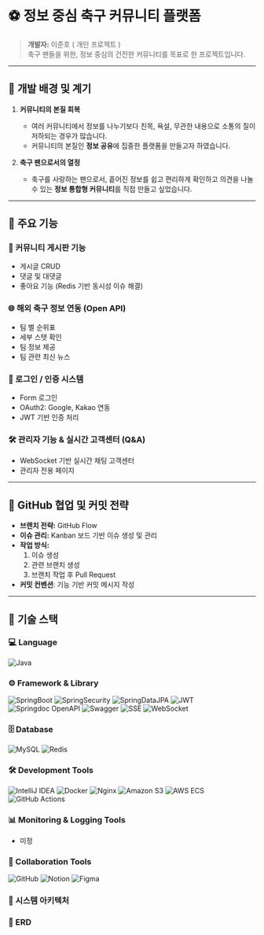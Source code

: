 # ⚽ 정보 중심 축구 커뮤니티 플랫폼

> **개발자:** 이준호 ( 개인 프로젝트 )  
> 축구 팬들을 위한, 정보 중심의 건전한 커뮤니티를 목표로 한 프로젝트입니다.

---

## 🧭 개발 배경 및 계기

1. **커뮤니티의 본질 회복**
    - 여러 커뮤니티에서 정보를 나누기보다 친목, 욕설, 무관한 내용으로 소통의 질이 저하되는 경우가 많습니다.
    - 커뮤니티의 본질인 **정보 공유**에 집중한 플랫폼을 만들고자 하였습니다.

2. **축구 팬으로서의 열정**
    - 축구를 사랑하는 팬으로서, 흩어진 정보를 쉽고 편리하게 확인하고 의견을 나눌 수 있는 **정보 통합형 커뮤니티**를 직접 만들고 싶었습니다.

---

## 🧩 주요 기능

### 📌 커뮤니티 게시판 기능
- 게시글 CRUD
- 댓글 및 대댓글
- 좋아요 기능 (Redis 기반 동시성 이슈 해결)

### 🌐 해외 축구 정보 연동 (Open API)
- 팀 별 순위표
- 세부 스탯 확인
- 팀 정보 제공
- 팀 관련 최신 뉴스

### 🔐 로그인 / 인증 시스템
- Form 로그인
- OAuth2: Google, Kakao 연동
- JWT 기반 인증 처리

### 🛠 관리자 기능 & 실시간 고객센터 (Q&A)
- WebSocket 기반 실시간 채팅 고객센터
- 관리자 전용 페이지

---

## 🌱 GitHub 협업 및 커밋 전략

- **브랜치 전략:** GitHub Flow
- **이슈 관리:** Kanban 보드 기반 이슈 생성 및 관리
- **작업 방식:**
    1. 이슈 생성
    2. 관련 브랜치 생성
    3. 브랜치 작업 후 Pull Request
- **커밋 컨벤션**: 기능 기반 커밋 메시지 작성

---

## 🧱 기술 스택

### 💻 Language
![Java](https://img.shields.io/badge/Java-007396?style=for-the-badge&logo=openjdk&logoColor=white)

### ⚙ Framework & Library
![SpringBoot](https://img.shields.io/badge/SpringBoot-6DB33F?style=for-the-badge&logo=springboot&logoColor=white)
![SpringSecurity](https://img.shields.io/badge/SpringSecurity-6DB33F?style=for-the-badge&logo=springsecurity&logoColor=white)
![SpringDataJPA](https://img.shields.io/badge/SpringDataJPA-6DB33F?style=for-the-badge&logo=hibernate&logoColor=white)
![JWT](https://img.shields.io/badge/JWT-000000?style=for-the-badge&logo=jsonwebtokens&logoColor=white)
![Springdoc OpenAPI](https://img.shields.io/badge/Springdoc%20OpenAPI-68B5F4?style=for-the-badge&logo=swagger&logoColor=white)
![Swagger](https://img.shields.io/badge/Swagger-85EA2D?style=for-the-badge&logo=swagger&logoColor=white)
![SSE](https://img.shields.io/badge/Server--Sent%20Events-lightgrey?style=for-the-badge)
![WebSocket](https://img.shields.io/badge/WebSocket-010101?style=for-the-badge&logo=websocket&logoColor=white)

### 🗄 Database
![MySQL](https://img.shields.io/badge/MySQL-4479A1?style=for-the-badge&logo=mysql&logoColor=white)
![Redis](https://img.shields.io/badge/Redis-DC382D?style=for-the-badge&logo=redis&logoColor=white)

### 🛠 Development Tools
![IntelliJ IDEA](https://img.shields.io/badge/IntelliJIDEA-000000?style=for-the-badge&logo=intellijidea&logoColor=white)
![Docker](https://img.shields.io/badge/Docker-2496ED?style=for-the-badge&logo=docker&logoColor=white)
![Nginx](https://img.shields.io/badge/Nginx-009639?style=for-the-badge&logo=nginx&logoColor=white)
![Amazon S3](https://img.shields.io/badge/AmazonS3-569A31?style=for-the-badge&logo=amazons3&logoColor=white)
![AWS ECS](https://img.shields.io/badge/AWS%20ECS-FF9900?style=for-the-badge&logo=amazonaws&logoColor=white)
![GitHub Actions](https://img.shields.io/badge/GitHub%20Actions-2088FF?style=for-the-badge&logo=githubactions&logoColor=white)

### 📊 Monitoring & Logging Tools
- 미정

### 🤝 Collaboration Tools
![GitHub](https://img.shields.io/badge/GitHub-181717?style=for-the-badge&logo=github&logoColor=white)
![Notion](https://img.shields.io/badge/Notion-000000?style=for-the-badge&logo=notion&logoColor=white)
![Figma](https://img.shields.io/badge/Figma-F24E1E?style=for-the-badge&logo=figma&logoColor=white)

### 📜 시스템 아키텍처
### 🎯 ERD

